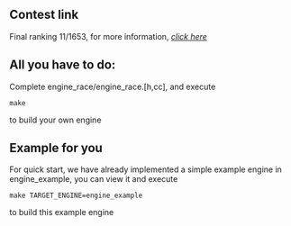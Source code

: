 ## Contest link
Final ranking 11/1653, for more information, *[click here](https://tianchi.aliyun.com/competition/entrance/231689/rankingList)*

## All you have to do:

Complete engine_race/engine_race.[h,cc], and execute

```
make
```
to build your own engine

## Example for you

For quick start, we have already implemented a simple
example engine in engine_example, you can view it and execute

```
make TARGET_ENGINE=engine_example
```
to build this example engine
